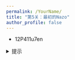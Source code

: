 ```yaml
---
permalink: /YourName/
title: "第5关：最初的Nazo"
author_profile: false
---
```


- 12P411u7en
  
<details>
  <summary>提示</summary>
  <p>这一关的提示是：你也喜欢在视频网站听歌吗？</p>
</details>